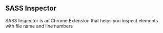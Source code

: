 ## SASS Inspector


SASS Inspector is an Chrome Extension that helps you inspect elements with file name and line numbers